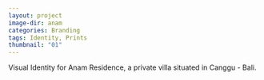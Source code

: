 ```yaml
---
layout: project
image-dir: anam
categories: Branding
tags: Identity, Prints
thumbnail: "01"
---
```

Visual Identity for Anam Residence, a private villa situated in Canggu - Bali.